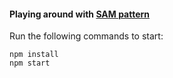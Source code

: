 #### Playing around with [SAM pattern](http://sam.js.org/)
Run the following commands to start:
```
npm install
npm start
```